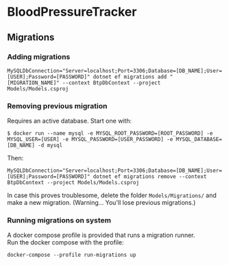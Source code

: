 # BloodPressureTracker


## Migrations
### Adding migrations
```
MySQLDbConnection="Server=localhost;Port=3306;Database=[DB_NAME];User=[USER];Password=[PASSWORD]" dotnet ef migrations add "[MIGRATION_NAME]" --context BtpDbContext --project Models/Models.csproj
```
### Removing previous migration
Requires an active database. Start one with:
```
$ docker run --name mysql -e MYSQL_ROOT_PASSWORD=[ROOT_PASSWORD] -e MYSQL_USER=[USER] -e MYSQL_PASSWORD=[USER_PASSWORD] -e MYSQL_DATABASE=[DB_NAME] -d mysql
```
Then:
```
MySQLDbConnection="Server=localhost;Port=3306;Database=[DB_NAME];User=[USER];Password=[PASSWORD]" dotnet ef migrations remove --context BtpDbContext --project Models/Models.csproj
```
In case this proves troublesome, delete the folder `Models/Migrations/` and make a new migration. (Warning... You'll lose previous migrations.)

### Running migrations on system
A docker compose profile is provided that runs a migration runner.    
Run the docker compose with the profile:
```
docker-compose --profile run-migrations up
```
